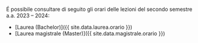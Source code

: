 É possibile consultare di seguito gli orari delle lezioni del secondo semestre a.a. 2023 – 2024:

* [Laurea (Bachelor)]({{ site.data.laurea.orario }})
* [Laurea magistrale (Master)]({{ site.data.magistrale.orario }}) 